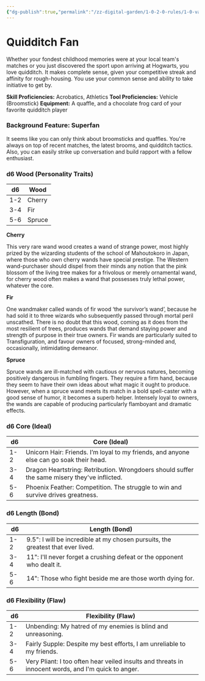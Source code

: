 ```yaml
---
{"dg-publish":true,"permalink":"/zz-digital-garden/1-0-2-0-rules/1-0-variant-rules/1-6-1-8-background-quidditch-fan/"}
---
```


# Quidditch Fan

Whether your fondest childhood memories were at your local team's matches or you just discovered the sport upon arriving at Hogwarts, you love quidditch. It makes complete sense, given your competitive streak and affinity for rough-housing. You use your common sense and ability to take initiative to get by.

**Skill Proficiencies:** Acrobatics, Athletics
**Tool Proficiencies:** Vehicle (Broomstick)
**Equipment:** A quaffle, and a chocolate frog card of your favorite quidditch player

### Background Feature: Superfan

It seems like you can only think about broomsticks and quaffles. You're always on top of recent matches, the latest brooms, and quidditch tactics. Also, you can easily strike up conversation and build rapport with a fellow enthusiast.

### **d6 Wood (Personality Traits)**

| d6  | Wood     |
| --- | -------- |
| 1-2 | Cherry   |
| 3-4 | Fir      |
| 5-6 | Spruce   |
**Cherry**

This very rare wand wood creates a wand of strange power, most highly prized by the wizarding students of the school of Mahoutokoro in Japan, where those who own cherry wands have special prestige. The Western wand-purchaser should dispel from their minds any notion that the pink blossom of the living tree makes for a frivolous or merely ornamental wand, for cherry wood often makes a wand that possesses truly lethal power, whatever the core.

**Fir**

One wandmaker called wands of fir wood ‘the survivor’s wand’, because he had sold it to three wizards who subsequently passed through mortal peril unscathed. There is no doubt that this wood, coming as it does from the most resilient of trees, produces wands that demand staying power and strength of purpose in their true owners. Fir wands are particularly suited to Transfiguration, and favour owners of focused, strong-minded and, occasionally, intimidating demeanor.

**Spruce**

Spruce wands are ill-matched with cautious or nervous natures, becoming positively dangerous in fumbling fingers. They require a firm hand, because they seem to have their own ideas about what magic it ought to produce. However, when a spruce wand meets its match in a bold spell-caster with a good sense of humor, it becomes a superb helper. Intensely loyal to owners, the wands are capable of producing particularly flamboyant and dramatic effects.

### **d6 Core (Ideal)**

| d6  | Core (Ideal)                                                                |
| --- | --------------------------------------------------------------------------- |
| 1-2 | Unicorn Hair: Friends. I’m loyal to my friends, and anyone else can go soak their head. |
| 3-4 | Dragon Heartstring: Retribution. Wrongdoers should suffer the same misery they've inflicted. |
| 5-6 | Phoenix Feather: Competition. The struggle to win and survive drives greatness. |

### **d6 Length (Bond)**

| d6  | Length (Bond)                                                                                                    |
| --- | ---------------------------------------------------------------------------------------------------------------- |
| 1-2 | 9.5": I will be incredible at my chosen pursuits, the greatest that ever lived.                               |
| 3-4 | 11": I'll never forget a crushing defeat or the opponent who dealt it.                                            |
| 5-6 | 14": Those who fight beside me are those worth dying for.                                        |
### **d6 Flexibility (Flaw)**

| d6  | Flexibility (Flaw)                                                                  |
| --- | ----------------------------------------------------------------------------------- |
| 1-2 | Unbending: My hatred of my enemies is blind and unreasoning. |
| 3-4 | Fairly Supple: Despite my best efforts, I am unreliable to my friends. |
| 5-6 | Very Pliant: I too often hear veiled insults and threats in innocent words, and I'm quick to anger. |